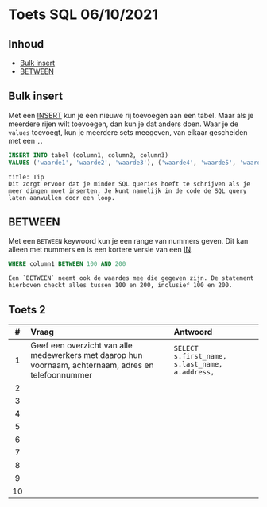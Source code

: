 # Toets SQL 06/10/2021

## Inhoud

- [Bulk insert](#Bulk%20insert)
- [BETWEEN](#BETWEEN)

## Bulk insert

Met een [INSERT](../week38/SQL-2021-09-22-H.md#INSERT) kun je een nieuwe rij toevoegen aan een tabel. Maar als je meerdere rijen wilt toevoegen, dan kun je dat anders doen. Waar je de `values` toevoegt, kun je meerdere sets meegeven, van elkaar gescheiden met een `,`.

```sql
INSERT INTO tabel (column1, column2, column3)
VALUES ('waarde1', 'waarde2', 'waarde3'), ('waarde4', 'waarde5', 'waarde6')
```

```ad-info
title: Tip
Dit zorgt ervoor dat je minder SQL queries hoeft te schrijven als je meer dingen moet inserten. Je kunt namelijk in de code de SQL query laten aanvullen door een loop.
```

## BETWEEN

Met een `BETWEEN` keywoord kun je een range van nummers geven. Dit kan alleen met nummers en is een kortere versie van een [IN](../week39/SQL-2021-09-30-H.md#IN).

```sql
WHERE column1 BETWEEN 100 AND 200
```

```ad-info
Een `BETWEEN` neemt ook de waardes mee die gegeven zijn. De statement hierboven checkt alles tussen 100 en 200, inclusief 100 en 200.
```

## Toets 2

|  #  | Vraag                                                                                                | Antwoord |
|:---:|:---------------------------------------------------------------------------------------------------- |:-------- |
|  1  | Geef een overzicht van alle medewerkers met daarop hun voornaam, achternaam, adres en telefoonnummer | `SELECT s.first_name, s.last_name, a.address, `         |
|  2  |                                                                                                      |          |
|  3  |                                                                                                      |          |
|  4  |                                                                                                      |          |
|  5  |                                                                                                      |          |
|  6  |                                                                                                      |          |
|  7  |                                                                                                      |          |
|  8  |                                                                                                      |          |
|  9  |                                                                                                      |          |
| 10  |                                                                                                      |          |

